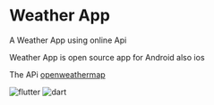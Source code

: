 # Weather App

A Weather App using online Api

Weather App is open source app for Android also ios

The APi [openweathermap](https://openweathermap.org)

![flutter](https://img.shields.io/badge/Flutter-Framework-blue?style=flat-square&logo=flutter) ![dart](https://img.shields.io/badge/Dart-Language-brightgreen?style=flat-square&logo=dart)


